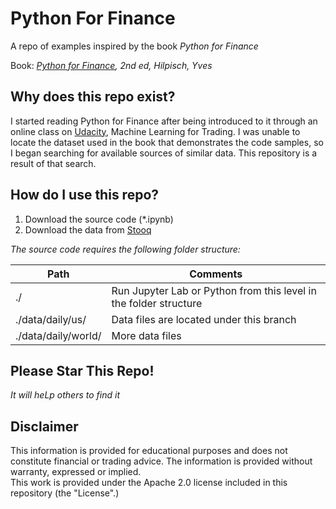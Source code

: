 # Python For Finance
A repo of examples inspired by the book *Python for Finance*

Book: *[Python for Finance](https://www.amazon.com/Python-Finance-Mastering-Data-Driven/dp/1492024333/ref=sr_1_3?crid=Q54A45DY5MHP&dchild=1&keywords=python+for+finance+by+yves+hilpisch&qid=1604860574&sprefix=python+for+finance+yves%2Caps%2C196&sr=8-3), 2nd ed, Hilpisch, Yves*


## Why does this repo exist?

I started reading Python for Finance after being introduced to it through an online class on [Udacity](https://www.udacity.com/), Machine Learning for Trading.
I was unable to locate the dataset used in the book that demonstrates the code samples, so I began searching for available sources of similar data.
This repository is a result of that search.

## How do I use this repo?

1. Download the source code (*.ipynb)
2. Download the data from [Stooq](https://stooq.com/db/h/)

*The source code requires the following folder structure:*

| Path | Comments |
| --------- | -------- |
| ./ | Run Jupyter Lab or Python from this level in the folder structure |
| ./data/daily/us/ | Data files are located under this branch |
| ./data/daily/world/ | More data files |

## Please Star This Repo!
*It will heLp others to find it*

## Disclaimer
This information is provided for educational purposes and does not constitute financial or trading advice.
The information is provided without warranty, expressed or implied.  
This work is provided under the Apache 2.0 license included in this repository (the "License".)
